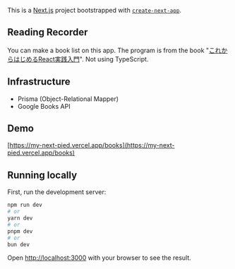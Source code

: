 This is a [Next.js](https://nextjs.org/) project bootstrapped with [`create-next-app`](https://github.com/vercel/next.js/tree/canary/packages/create-next-app).

## Reading Recorder

You can make a book list on this app.
The program is from the book "[これからはじめるReact実践入門](https://www.sbcr.jp/product/4815619480/)".
Not using TypeScript.

## Infrastructure

- Prisma (Object-Relational Mapper)
- Google Books API

## Demo

[https://my-next-pied.vercel.app/books](https://my-next-pied.vercel.app/books)

## Running locally

First, run the development server:

```bash
npm run dev
# or
yarn dev
# or
pnpm dev
# or
bun dev
```

Open [http://localhost:3000](http://localhost:3000) with your browser to see the result.

